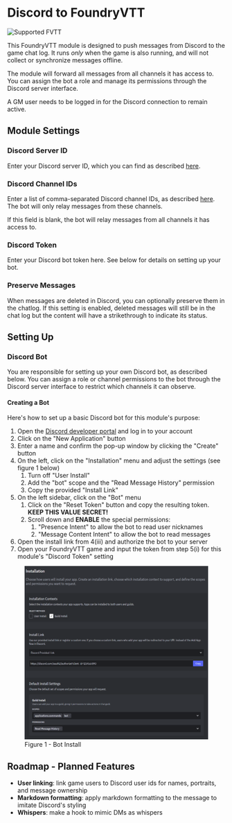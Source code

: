 # Discord to FoundryVTT

![Supported FVTT](https://img.shields.io/endpoint?url=https%3A%2F%2Ffoundryshields.com%2Fversion%3Fstyle%3Dfor-the-badge%26url%3Dhttps%3A%2F%2Fgithub.com%2Feryon%2Fdiscord-to-fvtt%2Fraw%2Fmain%2Fmodule.json)

This FoundryVTT module is designed to push messages from Discord to the game chat log. It runs *only* when the game is
also running, and will not collect or synchronize messages offline.

The module will forward all messages from all channels it has access to. You can assign the bot a role and manage its
permissions through the Discord server interface.

A GM user needs to be logged in for the Discord connection to remain active.

## Module Settings

### Discord Server ID

Enter your Discord server ID, which you can find as described [here](https://support.discord.com/hc/en-us/articles/206346498-Where-can-I-find-my-User-Server-Message-ID#h_01HRSTXPS5FSFA0VWMY2CKGZXA).

### Discord Channel IDs

Enter a list of comma-separated Discord channel IDs, as described [here](https://support.discord.com/hc/en-us/articles/206346498-Where-can-I-find-my-User-Server-Message-ID#h_01HRSTXPS5FMK2A5SMVSX4JW4E).
The bot will only relay messages from these channels.

If this field is blank, the bot will relay messages from all channels it has access to.

### Discord Token

Enter your Discord bot token here. See below for details on setting up your bot.

### Preserve Messages

When messages are deleted in Discord, you can optionally preserve them in the chatlog. If this setting is enabled,
deleted messages will still be in the chat log but the content will have a strikethrough to indicate its status.

## Setting Up

### Discord Bot

You are responsible for setting up your own Discord bot, as described below. You can assign a role or channel
permissions to the bot through the Discord server interface to restrict which channels it can observe.

#### Creating a Bot

Here's how to set up a basic Discord bot for this module's purpose:

1. Open the [Discord developer portal](https://discord.com/developers/applications) and log in to your account
2. Click on the "New Application" button
3. Enter a name and confirm the pop-up window by clicking the "Create" button
4. On the left, click on the "Installation" menu and adjust the settings (see figure 1 below)
   1. Turn off "User Install"
   2. Add the "bot" scope and the "Read Message History" permission
   3. Copy the provided "Install Link"
5. On the left sidebar, click on the "Bot" menu
   1. Click on the "Reset Token" button and copy the resulting token. **KEEP THIS VALUE SECRET!**
   2. Scroll down and **ENABLE** the special permissions:
      1. "Presence Intent" to allow the bot to read user nicknames
      2. "Message Content Intent" to allow the bot to read messages
6. Open the install link from 4(iii) and authorize the bot to your server
7. Open your FoundryVTT game and input the token from step 5(i) for this module's "Discord Token" setting

<figure>
    <img alt='figure-1' src='docs/bot-install.png' height='400'/>
    <figcaption>Figure 1 - Bot Install</figcaption>
</figure>

## Roadmap - Planned Features

- **User linking**: link game users to Discord user ids for names, portraits, and message ownership
- **Markdown formatting**: apply markdown formatting to the message to imitate Discord's styling
- **Whispers**: make a hook to mimic DMs as whispers
